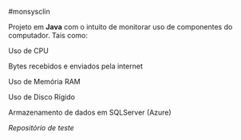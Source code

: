 #monsysclin

Projeto em <b>Java</b> com o intuito de monitorar uso de componentes do computador. Tais como:

Uso de CPU

Bytes recebidos e enviados pela internet

Uso de Memória RAM

Uso de Disco Rígido

Armazenamento de dados em SQLServer (Azure)

<i>Repositório de teste</i>
